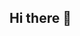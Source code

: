 ## Hi there 👋

<!--
**LiaCastro33/LiaCastro33** is a ✨ _special_ ✨ repository because its `README.md` (this file) appears on your GitHub profile.
